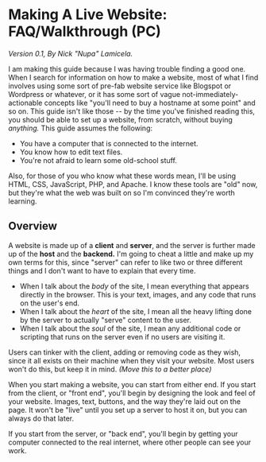 # Making A Live Website: FAQ/Walkthrough (PC)
_*Version 0.1, By Nick "Nupa" Lamicela.*_

I am making this guide because I was having trouble finding a good one. When I search for information on how to make a website, most of what I find involves using some sort of pre-fab website service like Blogspot or Wordpress or whatever, or it has some sort of vague not-immediately-actionable concepts like "you'll need to buy a hostname at some point" and so on. This guide isn't like those -- by the time you've finished reading this, you should be able to set up a website, from scratch, without buying *anything.* This guide assumes the following:
- You have a computer that is connected to the internet.
- You know how to edit text files.
- You're not afraid to learn some old-school stuff.

Also, for those of you who know what these words mean, I'll be using HTML, CSS, JavaScript, PHP, and Apache. I know these tools are "old" now, but they're what the web was built on so I'm convinced they're worth learning.

## Overview
A website is made up of a **client** and **server**, and the server is further made up of the **host** and the **backend.** I'm going to cheat a little and make up my own terms for this, since "server" can refer to like two or three different things and I don't want to have to explain that every time.
- When I talk about the *body* of the site, I mean everything that appears directly in the browser. This is your text, images, and any code that runs on the user's end.
- When I talk about the *heart* of the site, I mean all the heavy lifting done by the server to actually "serve" content to the user.
- When I talk about the *soul* of the site, I mean any additional code or scripting that runs on the server even if no users are visiting it.

Users can tinker with the client, adding or removing code as they wish, since it all exists on their machine when they visit your website. Most users won't do this, but keep it in mind. _(Move this to a better place)_

When you start making a website, you can start from either end. If you start from the client, or "front end", you'll begin by designing the look and feel of your website. Images, text, buttons, and the way they're laid out on the page. It won't be "live" until you set up a server to host it on, but you can always do that later.

If you start from the server, or "back end", you'll begin by getting your computer connected to the real internet, where other people can see your work. 
